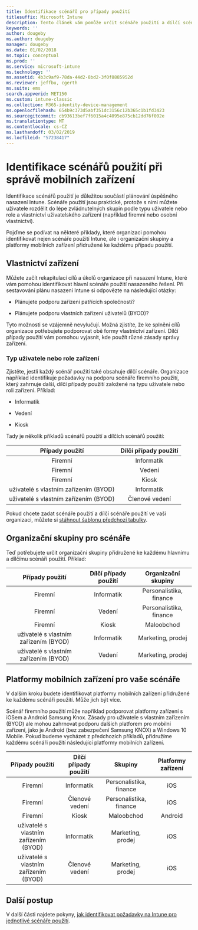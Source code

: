 ```yaml
---
title: Identifikace scénářů pro případy použití
titlesuffix: Microsoft Intune
description: Tento článek vám pomůže určit scénáře použití a dílčí scénáře použití při cloudové implementaci Microsoft Intune.
keywords: ''
author: dougeby
ms.author: dougeby
manager: dougeby
ms.date: 01/02/2018
ms.topic: conceptual
ms.prod: ''
ms.service: microsoft-intune
ms.technology: ''
ms.assetid: 4b3c9af9-78da-44d2-8bd2-3f0f8885952d
ms.reviewer: jeffbu, cgerth
ms.suite: ems
search.appverid: MET150
ms.custom: intune-classic
ms.collection: M365-identity-device-management
ms.openlocfilehash: 654b9c373d5abf351dc3156c12b365c1b1fd3423
ms.sourcegitcommit: cb93613bef7f6015a4c4095e875cb12dd76f002e
ms.translationtype: MT
ms.contentlocale: cs-CZ
ms.lasthandoff: 03/02/2019
ms.locfileid: "57238417"
---
```

# <a name="identify-mobile-device-management-use-case-scenarios"></a>Identifikace scénářů použití při správě mobilních zařízení

Identifikace scénářů použití je důležitou součástí plánování úspěšného nasazení Intune. Scénáře použití jsou praktické, protože s nimi můžete uživatele rozdělit do lépe zvládnutelných skupin podle typu uživatele nebo role a vlastnictví uživatelského zařízení (například firemní nebo osobní vlastnictví).

Pojďme se podívat na některé příklady, které organizaci pomohou identifikovat nejen scénáře použití Intune, ale i organizační skupiny a platformy mobilních zařízení přidružené ke každému případu použití.

## <a name="device-ownership"></a>Vlastnictví zařízení
Můžete začít rekapitulací cílů a úkolů organizace při nasazení Intune, které vám pomohou identifikovat hlavní scénáře použití nasazeného řešení. Při sestavování plánu nasazení Intune si odpovězte na následující otázky:

-   Plánujete podporu zařízení patřících společnosti?

-   Plánujete podporu vlastních zařízení uživatelů (BYOD)?

Tyto možnosti se vzájemně nevylučují. Možná zjistíte, že ke splnění cílů organizace potřebujete podporovat obě formy vlastnictví zařízení. Dílčí případy použití vám pomohou vyjasnit, kde použít různé zásady správy zařízení.

### <a name="user-type-or-device-role"></a>Typ uživatele nebo role zařízení

Zjistěte, jestli každý scénář použití také obsahuje dílčí scénáře. Organizace například identifikuje požadavky na podporu scénáře firemního použití, který zahrnuje další, dílčí případy použití založené na typu uživatele nebo roli zařízení. Příklad:

-   Informatik

-   Vedení

-   Kiosk

Tady je několik příkladů scénářů použití a dílčích scénářů použití:

| **Případy použití** | **Dílčí případy použití** |
|:---:|:---:|
| Firemní | Informatik |              
| Firemní | Vedení |           
| Firemní | Kiosk |
| uživatelé s vlastním zařízením (BYOD) | Informatik |           
| uživatelé s vlastním zařízením (BYOD) | Členové vedení |

Pokud chcete zadat scénáře použití a dílčí scénáře použití ve vaší organizaci, můžete si [stáhnout šablonu předchozí tabulky](https://gallery.technet.microsoft.com/Intune-deployment-planning-fae156c2?redir=0).

## <a name="organizational-groups-for-your-scenarios"></a>Organizační skupiny pro scénáře

Teď potřebujete určit organizační skupiny přidružené ke každému hlavnímu a dílčímu scénáři použití. Příklad:

| **Případy použití** | **Dílčí případy použití** | **Organizační skupiny** |
|:---:|:---:|:---:|
| Firemní | Informatik | Personalistika, finance |               
| Firemní | Vedení | Personalistika, finance |            
| Firemní | Kiosk | Maloobchod |
| uživatelé s vlastním zařízením (BYOD) | Informatik | Marketing, prodej |            
| uživatelé s vlastním zařízením (BYOD) | Vedení | Marketing, prodej |


## <a name="mobile-device-platforms-for-your-scenarios"></a>Platformy mobilních zařízení pro vaše scénáře

V dalším kroku budete identifikovat platformy mobilních zařízení přidružené ke každému scénáři použití. Může jich být více.

Scénář firemního použití může například podporovat platformy zařízení s iOSem a Android Samsung Knox. Zásady pro uživatele s vlastním zařízením (BYOD) ale mohou zahrnovat podporu dalších platforem pro mobilní zařízení, jako je Android (bez zabezpečení Samsung KNOX) a Windows 10 Mobile. Pokud budeme vycházet z předchozích příkladů, přidružíme každému scénáři použití následující platformy mobilních zařízení.

| **Případy použití** | **Dílčí případy použití** | **Skupiny** | **Platformy zařízení** |   
|:---:|:---:|:---:|:---:|
| Firemní | Informatik | Personalistika, finance | iOS |                                                           
| Firemní | Členové vedení | Personalistika, finance | iOS |                                                           
| Firemní | Kiosk | Maloobchod | Android |
| uživatelé s vlastním zařízením (BYOD) | Informatik | Marketing, prodej | iOS |                                                           
| uživatelé s vlastním zařízením (BYOD) | Členové vedení | Marketing, prodej | iOS |

## <a name="next-steps"></a>Další postup

V další části najdete pokyny, [jak identifikovat požadavky na Intune pro jednotlivé scénáře použití](planning-guide-requirements.md).
